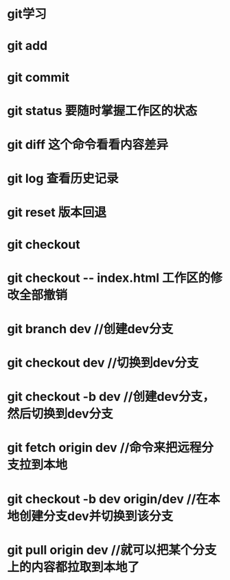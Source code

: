# git学习

# git add 

# git commit

# git status 要随时掌握工作区的状态

# git diff  这个命令看看内容差异

# git log 查看历史记录

# git reset  版本回退

# git checkout 
  # git checkout -- index.html  工作区的修改全部撤销

# git branch dev //创建dev分支
# git checkout dev //切换到dev分支
# git checkout -b dev  //创建dev分支，然后切换到dev分支

# git fetch origin dev //命令来把远程分支拉到本地
# git checkout -b dev origin/dev //在本地创建分支dev并切换到该分支

# git pull origin dev //就可以把某个分支上的内容都拉取到本地了